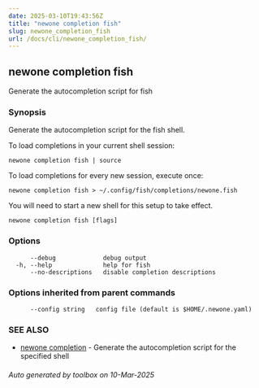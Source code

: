 ```yaml
---
date: 2025-03-10T19:43:56Z
title: "newone completion fish"
slug: newone_completion_fish
url: /docs/cli/newone_completion_fish/
---
```

## newone completion fish

Generate the autocompletion script for fish

### Synopsis

Generate the autocompletion script for the fish shell.

To load completions in your current shell session:

	newone completion fish | source

To load completions for every new session, execute once:

	newone completion fish > ~/.config/fish/completions/newone.fish

You will need to start a new shell for this setup to take effect.


```
newone completion fish [flags]
```

### Options

```
      --debug             debug output
  -h, --help              help for fish
      --no-descriptions   disable completion descriptions
```

### Options inherited from parent commands

```
      --config string   config file (default is $HOME/.newone.yaml)
```

### SEE ALSO

* [newone completion](/docs/cli/newone_completion/)	 - Generate the autocompletion script for the specified shell

###### Auto generated by toolbox on 10-Mar-2025
